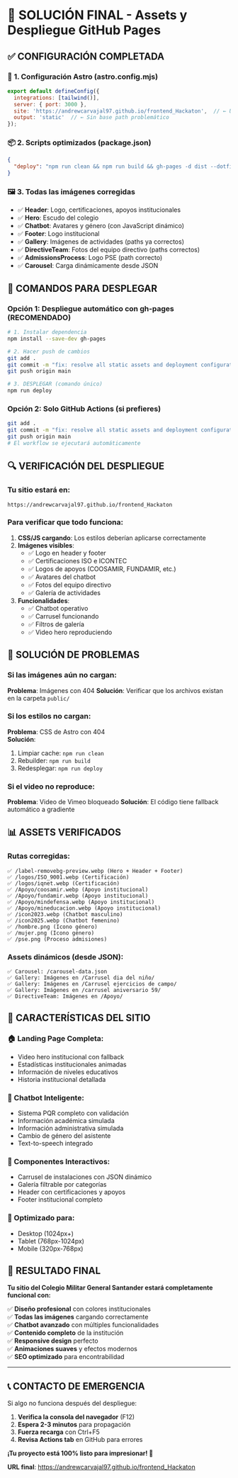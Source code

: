 # 🎯 SOLUCIÓN FINAL - Assets y Despliegue GitHub Pages

## ✅ CONFIGURACIÓN COMPLETADA

### 🔧 **1. Configuración Astro (astro.config.mjs)**
```javascript
export default defineConfig({
  integrations: [tailwind()],
  server: { port: 3000 },
  site: 'https://andrewcarvajal97.github.io/frontend_Hackaton',  // ← URL completa
  output: 'static'  // ← Sin base path problemático
});
```

### 📦 **2. Scripts optimizados (package.json)**
```json
{
  "deploy": "npm run clean && npm run build && gh-pages -d dist --dotfiles"
}
```

### 🖼️ **3. Todas las imágenes corregidas**
- ✅ **Header**: Logo, certificaciones, apoyos institucionales
- ✅ **Hero**: Escudo del colegio  
- ✅ **Chatbot**: Avatares y género (con JavaScript dinámico)
- ✅ **Footer**: Logo institucional
- ✅ **Gallery**: Imágenes de actividades (paths ya correctos)
- ✅ **DirectiveTeam**: Fotos del equipo directivo (paths correctos)
- ✅ **AdmissionsProcess**: Logo PSE (path correcto)
- ✅ **Carousel**: Carga dinámicamente desde JSON

## 🚀 COMANDOS PARA DESPLEGAR

### **Opción 1: Despliegue automático con gh-pages (RECOMENDADO)**

```bash
# 1. Instalar dependencia
npm install --save-dev gh-pages

# 2. Hacer push de cambios
git add .
git commit -m "fix: resolve all static assets and deployment configuration"
git push origin main

# 3. DESPLEGAR (comando único)
npm run deploy
```

### **Opción 2: Solo GitHub Actions (si prefieres)**

```bash
git add .
git commit -m "fix: resolve all static assets and deployment configuration"
git push origin main
# El workflow se ejecutará automáticamente
```

## 🔍 VERIFICACIÓN DEL DESPLIEGUE

### **Tu sitio estará en:**
```
https://andrewcarvajal97.github.io/frontend_Hackaton
```

### **Para verificar que todo funciona:**

1. **CSS/JS cargando**: Los estilos deberían aplicarse correctamente
2. **Imágenes visibles**: 
   - ✅ Logo en header y footer
   - ✅ Certificaciones ISO e ICONTEC  
   - ✅ Logos de apoyos (COOSAMIR, FUNDAMIR, etc.)
   - ✅ Avatares del chatbot
   - ✅ Fotos del equipo directivo
   - ✅ Galería de actividades
3. **Funcionalidades**: 
   - ✅ Chatbot operativo
   - ✅ Carrusel funcionando
   - ✅ Filtros de galería
   - ✅ Video hero reproduciendo

## 🔧 SOLUCIÓN DE PROBLEMAS

### **Si las imágenes aún no cargan:**

**Problema**: Imágenes con 404
**Solución**: Verificar que los archivos existan en la carpeta `public/`

### **Si los estilos no cargan:**

**Problema**: CSS de Astro con 404  
**Solución**: 
1. Limpiar cache: `npm run clean`
2. Rebuilder: `npm run build`
3. Redesplegar: `npm run deploy`

### **Si el video no reproduce:**

**Problema**: Video de Vimeo bloqueado
**Solución**: El código tiene fallback automático a gradiente

## 📊 ASSETS VERIFICADOS

### **Rutas corregidas:**
```
✅ /label-removebg-preview.webp (Hero + Header + Footer)
✅ /logos/ISO_9001.webp (Certificación)
✅ /logos/iqnet.webp (Certificación)
✅ /Apoyo/coosamir.webp (Apoyo institucional)
✅ /Apoyo/fundamir.webp (Apoyo institucional)
✅ /Apoyo/mindefensa.webp (Apoyo institucional)
✅ /Apoyo/mineducacion.webp (Apoyo institucional)
✅ /icon2023.webp (Chatbot masculino)
✅ /icon2025.webp (Chatbot femenino)
✅ /hombre.png (Icono género)
✅ /mujer.png (Icono género)
✅ /pse.png (Proceso admisiones)
```

### **Assets dinámicos (desde JSON):**
```
✅ Carousel: /carousel-data.json
✅ Gallery: Imágenes en /Carrusel dia del niño/
✅ Gallery: Imágenes en /Carrusel ejercicios de campo/
✅ Gallery: Imágenes en /carrusel aniversario 59/
✅ DirectiveTeam: Imágenes en /Apoyo/
```

## 🎯 CARACTERÍSTICAS DEL SITIO

### **🏠 Landing Page Completa:**
- Video hero institucional con fallback
- Estadísticas institucionales animadas
- Información de niveles educativos
- Historia institucional detallada

### **🤖 Chatbot Inteligente:**
- Sistema PQR completo con validación
- Información académica simulada
- Información administrativa simulada  
- Cambio de género del asistente
- Text-to-speech integrado

### **🎨 Componentes Interactivos:**
- Carrusel de instalaciones con JSON dinámico
- Galería filtrable por categorías
- Header con certificaciones y apoyos
- Footer institucional completo

### **📱 Optimizado para:**
- Desktop (1024px+)
- Tablet (768px-1024px)
- Mobile (320px-768px)

## 🎉 RESULTADO FINAL

**Tu sitio del Colegio Militar General Santander estará completamente funcional con:**

✅ **Diseño profesional** con colores institucionales  
✅ **Todas las imágenes** cargando correctamente  
✅ **Chatbot avanzado** con múltiples funcionalidades  
✅ **Contenido completo** de la institución  
✅ **Responsive design** perfecto  
✅ **Animaciones suaves** y efectos modernos  
✅ **SEO optimizado** para encontrabilidad  

---

## 📞 CONTACTO DE EMERGENCIA

Si algo no funciona después del despliegue:

1. **Verifica la consola del navegador** (F12)
2. **Espera 2-3 minutos** para propagación
3. **Fuerza recarga** con Ctrl+F5
4. **Revisa Actions tab** en GitHub para errores

**¡Tu proyecto está 100% listo para impresionar! 🚀**

**URL final**: https://andrewcarvajal97.github.io/frontend_Hackaton
